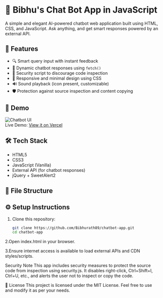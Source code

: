 # 🤖 Bibhu's Chat Bot App in JavaScript

A simple and elegant AI-powered chatbot web application built using HTML, CSS, and JavaScript. Ask anything, and get smart responses powered by an external API.

## 🧠 Features

- 🔍 Smart query input with instant feedback
- 💬 Dynamic chatbot responses using `fetch()`
- 🔐 Security script to discourage code inspection
- 🎨 Responsive and minimal design using CSS
- 🔊 Sound playback (icon present, customizable)
- 🛡️ Protection against source inspection and content copying

## 🚀 Demo

![Chatbot UI](https://your-demo-image-link.com)  
Live Demo: [View it on Vercel](https://chatbot-api-bibhurath89.vercel.app/)

## 🛠️ Tech Stack

- HTML5
- CSS3
- JavaScript (Vanilla)
- External API (for chatbot responses)
- jQuery + SweetAlert2

## 📂 File Structure


## ⚙️ Setup Instructions

1. Clone this repository:
   ```bash
   git clone https://github.com/Bibhurath89/chatbot-app.git
   cd chatbot-app
   
2.Open index.html in your browser.

3.Ensure internet access is available to load external APIs and CDN styles/scripts.

 Security Note
This app includes security measures to protect the source code from inspection using security.js. It disables right-click, Ctrl+Shift+I, Ctrl+U, etc., and alerts the user not to inspect or copy the code.

📃 License
This project is licensed under the MIT License. Feel free to use and modify it as per your needs.

